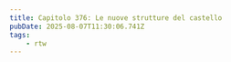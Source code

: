```yaml
---
title: Capitolo 376: Le nuove strutture del castello
pubDate: 2025-08-07T11:30:06.741Z
tags:
    - rtw
---
```












